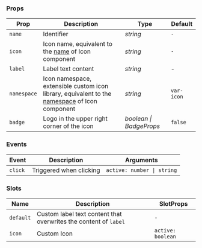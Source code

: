 ### Props

| Prop | Description | Type | Default |
| ---- | ---- | ---- | ---- |
| `name` | Identifier | _string_ | `-` |
| `icon` | Icon name, equivalent to the [name](/#/en-US/icon) of Icon component | _string_ | `-` |
| `label` | Label text content | _string_ | - |
| `namespace` | Icon namespace, extensible custom icon library, equivalent to the [namespace](/#/en-US/icon)  of Icon component | _string_ | `var-icon` |
| `badge` | Logo in the upper right corner of the icon | _boolean \| BadgeProps_ | `false` |

### Events

| Event | Description | Arguments |
| ---- | ---- | ---- |
| `click` | Triggered when clicking | `active: number \| string` |

### Slots

| Name | Description | SlotProps |
| ---- | ---- | ----|
| `default` | Custom label text content that overwrites the content of `label`  | `-` |
| `icon` | Custom Icon | `active: boolean` |